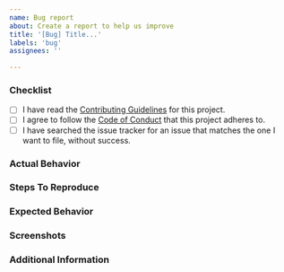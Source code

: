 ```yaml
---
name: Bug report
about: Create a report to help us improve
title: '[Bug] Title...'
labels: 'bug'
assignees: ''

---
```


### Checklist
<!-- Please ensure you've completed the following steps by replacing [ ] with [x]-->

* [ ] I have read the [Contributing Guidelines](https://github.com/demartini/base16-shades-of-purple/blob/master/CONTRIBUTING.md) for this project.
* [ ] I agree to follow the [Code of Conduct](https://github.com/demartini/base16-shades-of-purple/blob/master/CODE_OF_CONDUCT.md) that this project adheres to.
* [ ] I have searched the issue tracker for an issue that matches the one I want to file, without success.

### Actual Behavior
<!-- A clear and concise description of what actually happened. -->

### Steps To Reproduce
<!-- Your best chance of getting this bug looked at quickly is to provide an example. -->

### Expected Behavior
<!-- A clear and concise description of what you expected to happen. -->

### Screenshots
<!-- If applicable, add screenshots to help explain your problem. -->

### Additional Information
<!-- Add any other context about the problem here. -->